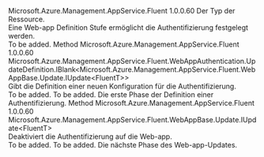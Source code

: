 <Type Name="IWithAuthentication&lt;FluentT&gt;" FullName="Microsoft.Azure.Management.AppService.Fluent.WebAppBase.Update.IWithAuthentication&lt;FluentT&gt;">
  <TypeSignature Language="C#" Value="public interface IWithAuthentication&lt;FluentT&gt;" />
  <TypeSignature Language="ILAsm" Value=".class public interface auto ansi abstract IWithAuthentication`1&lt;FluentT&gt;" />
  <TypeSignature Language="DocId" Value="T:Microsoft.Azure.Management.AppService.Fluent.WebAppBase.Update.IWithAuthentication`1" />
  <TypeSignature Language="VB.NET" Value="Public Interface IWithAuthentication(Of FluentT)" />
  <TypeSignature Language="F#" Value="type IWithAuthentication&lt;'FluentT&gt; = interface" />
  <AssemblyInfo>
    <AssemblyName>Microsoft.Azure.Management.AppService.Fluent</AssemblyName>
    <AssemblyVersion>1.0.0.60</AssemblyVersion>
  </AssemblyInfo>
  <TypeParameters>
    <TypeParameter Name="FluentT" />
  </TypeParameters>
  <Interfaces />
  <Docs>
    <typeparam name="FluentT">Der Typ der Ressource.</typeparam>
    <summary>
            Eine Web-app Definition Stufe ermöglicht die Authentifizierung festgelegt werden.
            </summary>
    <remarks>To be added.</remarks>
  </Docs>
  <Members>
    <Member MemberName="DefineAuthentication">
      <MemberSignature Language="C#" Value="public Microsoft.Azure.Management.AppService.Fluent.WebAppAuthentication.UpdateDefinition.IBlank&lt;Microsoft.Azure.Management.AppService.Fluent.WebAppBase.Update.IUpdate&lt;FluentT&gt;&gt; DefineAuthentication ();" />
      <MemberSignature Language="ILAsm" Value=".method public hidebysig newslot virtual instance class Microsoft.Azure.Management.AppService.Fluent.WebAppAuthentication.UpdateDefinition.IBlank`1&lt;class Microsoft.Azure.Management.AppService.Fluent.WebAppBase.Update.IUpdate`1&lt;!FluentT&gt;&gt; DefineAuthentication() cil managed" />
      <MemberSignature Language="DocId" Value="M:Microsoft.Azure.Management.AppService.Fluent.WebAppBase.Update.IWithAuthentication`1.DefineAuthentication" />
      <MemberSignature Language="VB.NET" Value="Public Function DefineAuthentication () As IBlank(Of IUpdate(Of FluentT))" />
      <MemberSignature Language="F#" Value="abstract member DefineAuthentication : unit -&gt; Microsoft.Azure.Management.AppService.Fluent.WebAppAuthentication.UpdateDefinition.IBlank&lt;Microsoft.Azure.Management.AppService.Fluent.WebAppBase.Update.IUpdate&lt;'FluentT&gt;&gt;" Usage="iWithAuthentication.DefineAuthentication " />
      <MemberType>Method</MemberType>
      <AssemblyInfo>
        <AssemblyName>Microsoft.Azure.Management.AppService.Fluent</AssemblyName>
        <AssemblyVersion>1.0.0.60</AssemblyVersion>
      </AssemblyInfo>
      <ReturnValue>
        <ReturnType>Microsoft.Azure.Management.AppService.Fluent.WebAppAuthentication.UpdateDefinition.IBlank&lt;Microsoft.Azure.Management.AppService.Fluent.WebAppBase.Update.IUpdate&lt;FluentT&gt;&gt;</ReturnType>
      </ReturnValue>
      <Parameters />
      <Docs>
        <summary>
            Gibt die Definition einer neuen Konfiguration für die Authentifizierung.
            </summary>
        <returns>To be added.</returns>
        <remarks>To be added.</remarks>
        <return>Die erste Phase der Definition einer Authentifizierung.</return>
      </Docs>
    </Member>
    <Member MemberName="WithoutAuthentication">
      <MemberSignature Language="C#" Value="public Microsoft.Azure.Management.AppService.Fluent.WebAppBase.Update.IUpdate&lt;FluentT&gt; WithoutAuthentication ();" />
      <MemberSignature Language="ILAsm" Value=".method public hidebysig newslot virtual instance class Microsoft.Azure.Management.AppService.Fluent.WebAppBase.Update.IUpdate`1&lt;!FluentT&gt; WithoutAuthentication() cil managed" />
      <MemberSignature Language="DocId" Value="M:Microsoft.Azure.Management.AppService.Fluent.WebAppBase.Update.IWithAuthentication`1.WithoutAuthentication" />
      <MemberSignature Language="VB.NET" Value="Public Function WithoutAuthentication () As IUpdate(Of FluentT)" />
      <MemberSignature Language="F#" Value="abstract member WithoutAuthentication : unit -&gt; Microsoft.Azure.Management.AppService.Fluent.WebAppBase.Update.IUpdate&lt;'FluentT&gt;" Usage="iWithAuthentication.WithoutAuthentication " />
      <MemberType>Method</MemberType>
      <AssemblyInfo>
        <AssemblyName>Microsoft.Azure.Management.AppService.Fluent</AssemblyName>
        <AssemblyVersion>1.0.0.60</AssemblyVersion>
      </AssemblyInfo>
      <ReturnValue>
        <ReturnType>Microsoft.Azure.Management.AppService.Fluent.WebAppBase.Update.IUpdate&lt;FluentT&gt;</ReturnType>
      </ReturnValue>
      <Parameters />
      <Docs>
        <summary>
            Deaktiviert die Authentifizierung auf die Web-app.
            </summary>
        <returns>To be added.</returns>
        <remarks>To be added.</remarks>
        <return>Die nächste Phase des Web-app-Updates.</return>
      </Docs>
    </Member>
  </Members>
</Type>